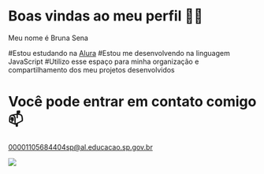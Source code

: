 # Boas vindas ao meu perfil 💙💙

Meu nome é Bruna Sena

#Estou estudando na [Alura](https://www.alura.com.br)
#Estou me desenvolvendo na linguagem JavaScript
#Utilizo esse espaço para minha organização e compartilhamento dos meu projetos desenvolvidos

# Você pode entrar em contato comigo 📫

00001105684404sp@al.educacao.sp.gov.br

![](https://tenor.com/gsO7BvCft0w.gif)
